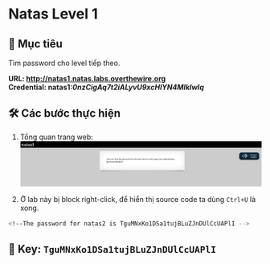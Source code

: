 # Natas Level 1

## 🔑 Mục tiêu
Tìm password cho level tiếp theo.

**URL: http://natas1.natas.labs.overthewire.org**     
**Credential: natas1:*0nzCigAq7t2iALyvU9xcHlYN4MlkIwlq***

## 🛠️ Các bước thực hiện
1. Tổng quan trang web:
![alt text](Image/Natas1.png)

2. Ở lab này bị block right-click, để hiển thị source code ta dùng ```Ctrl+U``` là xong.

```bash
<!--The password for natas2 is TguMNxKo1DSa1tujBLuZJnDUlCcUAPlI -->
```

## 📌 Key: ```TguMNxKo1DSa1tujBLuZJnDUlCcUAPlI```